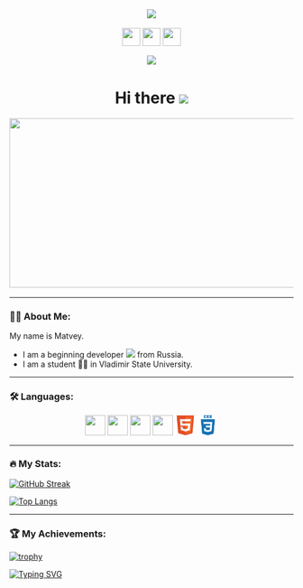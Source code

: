 <div id="header" align="center">
  <img src="https://cdn.hyvor.com/s1/uploads/talk/user-uploads/63fdf9af787569.135079391677588911RLPyYHkUnE6FzzjFGuwK.gif" width="200"/>
</div>

<p align="center"> 
<a href="https://vk.com/njfor" target="_blank" rel="noreferrer"><img src="https://free-png.ru/wp-content/uploads/2022/02/free-png.ru-306-340x340.png" width="32" height="32" /></a>
<a href="https://www.instagram.com/matvey.kurochkin/" target="_blank" rel="noreferrer"><img src="https://raw.githubusercontent.com/danielcranney/readme-generator/main/public/icons/socials/instagram.svg" width="32" height="32" /></a>
<a href="https://github.com/matveykurochkin" target="_blank" rel="noreferrer"><img src="https://raw.githubusercontent.com/danielcranney/readme-generator/main/public/icons/socials/github.svg" width="32" height="32" /></a> 
</p>

<div align="center">
<img src="https://komarev.com/ghpvc/?username=matveykurochkin&style=for-the-badge&color=blueviolet" />
</div>

<h1 align="center">
  Hi there
  <img src="https://media.giphy.com/media/hvRJCLFzcasrR4ia7z/giphy.gif" width="32px"/>
</h1>

<div align="center">
  <img src="https://media.giphy.com/media/dWesBcTLavkZuG35MI/giphy.gif" width="600" height="300"/>
</div>

---
### 👨‍💻 About Me:
<p>My name is Matvey.</p>

* I am a beginning developer <img src="https://media.giphy.com/media/WUlplcMpOCEmTGBtBW/giphy.gif" width="30"> from Russia.
* I am a student 👨‍🎓 in Vladimir State University.
---
### 🛠️ Languages:
<p align="center">
<a> <img src="https://raw.githubusercontent.com/danielcranney/readme-generator/main/public/icons/skills/csharp-colored.svg" width="36" height="36"></a>
<a> <img src="https://raw.githubusercontent.com/danielcranney/readme-generator/main/public/icons/skills/cplusplus-colored.svg" width="36" height="36"/></a>
<a> <img src="https://raw.githubusercontent.com/danielcranney/readme-generator/main/public/icons/skills/java-colored.svg" width="36" height="36"/></a>
<a> <img src="https://raw.githubusercontent.com/danielcranney/readme-generator/main/public/icons/skills/javascript-colored.svg" width="36" height="36"/></a>
<a> <img src="https://raw.githubusercontent.com/devicons/devicon/1119b9f84c0290e0f0b38982099a2bd027a48bf1/icons/html5/html5-original.svg" width="36" height="36"/></a>
<a> <img src="https://raw.githubusercontent.com/devicons/devicon/1119b9f84c0290e0f0b38982099a2bd027a48bf1/icons/css3/css3-plain-wordmark.svg" width="36" height="36"/></a>
</p>

---
### 🔥 My Stats:

[![GitHub Streak](https://github-readme-streak-stats.herokuapp.com/?user=matveykurochkin)](https://git.io/streak-stats)

[![Top Langs](https://github-readme-stats.vercel.app/api/top-langs/?username=matveykurochkin&layout=compact)](https://github.com/anuraghazra/github-readme-stats)

---
### 🏆 My Achievements:

[![trophy](https://github-profile-trophy.vercel.app/?username=matveykurochkin)](https://github.com/matveykurochkin/github-profile-trophy)


[![Typing SVG](https://readme-typing-svg.herokuapp.com?color=%2336BCF7&lines=Subscribe+to+my+profile+on+GitHub)](https://git.io/typing-svg)